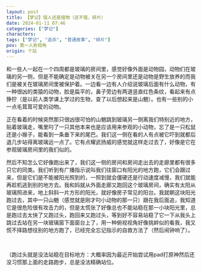 ```yaml
---
layout: post
title: 【梦记】猎人还是猎物（还不错，碎片）
date: 2024-01-11 07:46
categories: ["梦记"]
characters: 
tags: ["梦记", "追杀", "普通故事", "碎片"]
pov: 第一人称视角
origin: 个站
---
```


和一些人一起在一个四周都是玻璃的房间里，感觉好像外面是动物园，动物们在玻璃的另一侧，但是不能确定是动物被关在另一个房间里还是动物是野生放养的而我们是被关在玻璃房间里被保护着。一边看一边有人介绍说玻璃后面有什么动物，有一种很凶的类猿的动物，脸是扁平的，鼻子旁边有两道竖直红色条纹，看起来有点狰狞（是以前人类学课上学过的生物，查了以后想起来是山魈）。也有一些别的小一点毛茸茸可爱的动物。

正在看着的时候突然那只很凶很可怕的山魈跳到玻璃另一侧离我们特别近的地方，贴着玻璃走，嘴里叼了一只其他本来也是应该用来参观的小动物，忘了是一只松鼠还是小猴子，能看到一条垂下来的尾巴。我们这一侧在看的人有点被它吓到就都后退几步站得离玻璃远一点了。它有点耀武扬威的感觉就这样走过去了，好像是它在参观玻璃房间里的我们似的。

然后不知怎么它好像跑出来了，我们这一侧的房间和房间走出去的走廊里都有很多只它的同类。我们听到有广播指示说叫我们往窗口有阳光的地方跑，它们会跟过来，但是它们是不能被阳光照到的，一照到就会僵硬还是行动速度减慢，我们就能再趁机逃到别的地方去。我和妈就从外面走廊又跑回这个玻璃房间，确实有太阳从玻璃照进来，地上斜斜一片方形的阳光，就好像房子常见的阳台。我就朝这块阳光跑过去，其中一只山魈（感觉就是刚才叼小动物的那一只）跟在我后面追，我知道它是很危险很有攻击力的，但是太慌张了好像总也不能站稳在那一小块阳光里，总是跑过去太快了又跑过头，跑回来又跑过头，等到好不容易站稳了它一下从我头上跳过去站在另一块玻璃窗下面窗台上了，用一种俯视视角好像挑衅似的看我，我又慌不择路想往别的地方跑了，已经完全忘记指示的自救方法了（然后闹钟响了）。

<br>

（跑过头就是没法站稳在目标地方：大概率因为最近开始尝试用pad打原神然后还没习惯那上面的走路跑步，总是没法精确站位。
